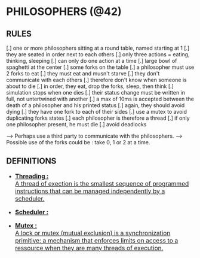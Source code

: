 # PHILOSOPHERS (@42)
## RULES

[.] one or more philosophers sitting at a round table, named starting at 1
[.] they are seated in order next to each others
[.] only three actions = eating, thinking, sleeping
[.] can only do one action at a time
[.] large bowl of spaghetti at the center
[.] some forks on the table
[.]	a philosopher must use 2 forks to eat
[.] they must eat and musn't starve
[.] they don't communicate with each others
[.] therefore don't know when someone is about to die
[.] in order, they eat, drop the forks, sleep, then think
[.] simulation stops when one dies
[.] their status change must be written in full, not untertwined with another
[.] a max of 10ms is accepted between the death of a philosopher and his printed status
[.] again, they should avoid dying
[.] they have one fork to each of their sides
[.] use a mutex to avoid duplicating forks states
[.] each philosopher is therefore a thread
[.] if only one philosopher present, he must die
[.] avoid deadlocks

--> Perhaps use a third party to communicate with the philosophers.
--> Possible use of the forks could be : take 0, 1 or 2 at a time.

## DEFINITIONS

- <font size="3"><ins>**Threading :**<font> <br>
	A thread of exection is the smallest sequence of programmed instructions that can be managed independently by a scheduler.

- <font size="3"><ins>**Scheduler :**<font> <br>

- <font size="3"><ins>**Mutex :**<font> <br>
	A lock or mutex (mutual exclusion) is a synchronization primitive: a mechanism that enforces limits on access to a ressource when they are many threads of execution.